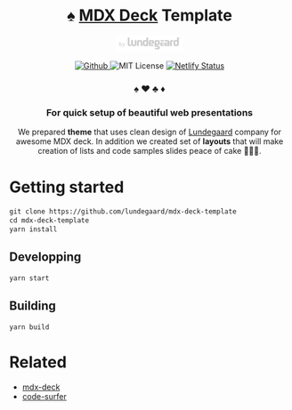 <h1 align="center">
  ♠️ <a href="https://github.com/jxnblk/mdx-deck">MDX Deck</a> Template
</h1>

<p align="center">
  <a href="https://lundegaard.eu">
    <img alt="by Lundegaard" src="by-lundegard-logo.png" width="120" />
  </a>
</p>

<p align="center">
  <a href="https://github.com/lundegaard/mdx-deck-template">
    <img src="https://flat.badgen.net/badge/-/github?icon=github&label" alt="Github" />
  </a>
   <img src="https://flat.badgen.net/badge/license/MIT/blue" alt="MIT License" />
   <a href="https://app.netlify.com/sites/xenodochial-tereshkova-e852ec/deploys">
    <img src="https://api.netlify.com/api/v1/badges/015f668b-41a3-434c-8344-1926ecf8a361/deploy-status" alt="Netlify Status" />
  </a>
</p>

<h3 align="center">
  ♠️ ❤️ ♣️ ♦️
</h3>

<h3 align="center">
  For quick setup of beautiful web presentations
</h3>

<p align="center">
We prepared <strong>theme</strong> that uses clean design of <a href="https://www.lundegaard.eu">Lundegaard</a> company for awesome MDX deck. In addition we created set of <strong>layouts</strong> that will make creation of lists and code samples slides peace of cake 🎂🎂🎂.
</p>

# Getting started

```shell
git clone https://github.com/lundegaard/mdx-deck-template
cd mdx-deck-template 
yarn install
```

## Developping

```shell
yarn start
```

## Building 

```shell
yarn build
```

# Related
- [mdx-deck](https://github.com/jxnblk/mdx-deck)
- [code-surfer](https://github.com/pomber/code-surfer)
